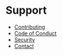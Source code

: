 # Support

- [Contributing](CONTRIBUTING.md)
- [Code of Conduct](CODE_OF_CONDUCT.md)
- [Security](SECURITY.md)
- [Contact](https://khulnasoft.com/contact)
